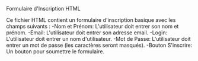 Formulaire d'Inscription HTML

Ce fichier HTML contient un formulaire d'inscription basique avec les champs suivants :
-Nom et Prénom: L'utilisateur doit entrer son nom et prénom.
-Email: L'utilisateur doit entrer son adresse email.
-Login: L'utilisateur doit entrer un nom d'utilisateur.
-Mot de Passe: L'utilisateur doit entrer un mot de passe (les caractères seront masqués).
-Bouton S'inscrire: Un bouton pour soumettre le formulaire.